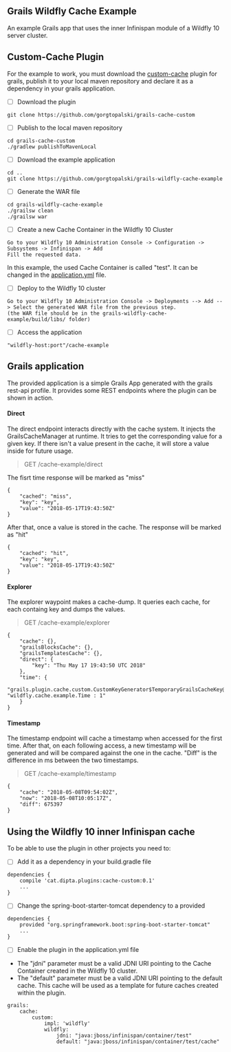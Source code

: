 ## Grails Wildfly Cache Example

An example Grails app that uses the inner Infinispan module of a Wildfly 10 server cluster.

## Custom-Cache Plugin
For the example to work, you must download the [custom-cache](https://github.com/gorgtopalski/grails-cache-custom) plugin for grails, publish it to your local maven repository and declare it as a dependency in your grails application.

- [ ] Download the plugin
```
git clone https://github.com/gorgtopalski/grails-cache-custom
```
- [ ] Publish to the local maven repository
```
cd grails-cache-custom
./gradlew publishToMavenLocal
```
- [ ] Download the example application
```
cd .. 
git clone https://github.com/gorgtopalski/grails-wildfly-cache-example
```
- [ ] Generate the WAR file
```
cd grails-wildfly-cache-example
./grailsw clean
./grailsw war
```
- [ ] Create a new Cache Container in the Wildfly 10 Cluster
```
Go to your Wildfly 10 Administration Console -> Configuration -> Subsystems -> Infinispan -> Add
Fill the requested data.
```
In this example, the used Cache Container is called "test". It can be changed in the [application.yml](https://github.com/gorgtopalski/grails-wildfly-cache-example/blob/master/grails-app/conf/application.yml) file.

- [ ] Deploy to the Wildfly 10 cluster
```
Go to your Wildfly 10 Administration Console -> Deployments --> Add --> Select the generated WAR file from the previous step.
(the WAR file should be in the grails-wildfly-cache-example/build/libs/ folder)
```
- [ ] Access the application
```
"wildfly-host:port"/cache-example
```


## Grails application
The provided application is a simple Grails App generated with the grails rest-api profile. It provides some REST endpoints where the plugin can be shown in action.

#### Direct

The direct endpoint interacts directly with the cache system. It injects the GrailsCacheManager at runtime. It tries to get the corresponding value for a given key. If there isn't a value present in the cache, it will store a value inside for future usage.

> GET /cache-example/direct

The fisrt time response will be marked as "miss"

```
{
	"cached": "miss",
	"key": "key",
	"value": "2018-05-17T19:43:50Z"
}
```

After that, once a value is stored in the cache. The response will be marked as "hit"
```
{
	"cached": "hit",
	"key": "key",
	"value": "2018-05-17T19:43:50Z"
}
```

#### Explorer
The explorer waypoint makes a cache-dump. It queries each cache, for each containg key and dumps the values. 

> GET /cache-example/explorer

```
{
	"cache": {},
	"grailsBlocksCache": {},
	"grailsTemplatesCache": {},
	"direct": {
		"key": "Thu May 17 19:43:50 UTC 2018"
	},
	"time": {
		"grails.plugin.cache.custom.CustomKeyGenerator$TemporaryGrailsCacheKey@5bd81f8f": "wildfly.cache.example.Time : 1"
	}
}
```


#### Timestamp
The timestamp endpoint will cache a timestamp when accessed for the first time. After that, on each following access, a new timestamp will be generated and will be compared against the one in the cache. "Diff" is the difference in ms between the two timestamps.


> GET /cache-example/timestamp

```
{
	"cache": "2018-05-08T09:54:02Z",
	"now": "2018-05-08T10:05:17Z",
	"diff": 675397
}
```



## Using the Wildfly 10 inner Infinispan cache

To be able to use the plugin in other projects you need to:

- [ ] Add it as a dependency in your build.gradle file
```
dependencies {
	compile 'cat.dipta.plugins:cache-custom:0.1'
    ...
}
```
- [ ] Change the spring-boot-starter-tomcat dependency to a provided
```
dependencies {
	provided "org.springframework.boot:spring-boot-starter-tomcat"
    ...
}
```
- [ ] Enable the plugin in the application.yml file
* The "jdni" parameter must be a valid JDNI URI pointing to the Cache Container created in the Wildfly 10 cluster.
* The "default" parameter must be a valid JDNI URI pointing to the default cache. This cache will be used as a template for future caches created within the plugin.
```
grails:
    cache:
        custom:
            impl: 'wildfly'
            wildfly:
                jdni: "java:jboss/infinispan/container/test"
                default: "java:jboss/infinispan/container/test/cache"
```







